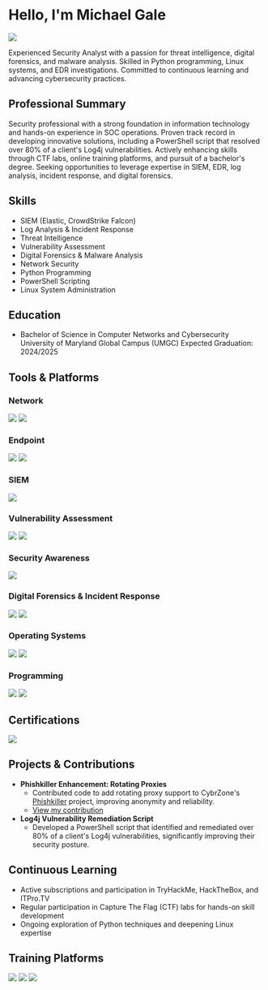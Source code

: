 # Hello, I'm Michael Gale
<a href="https://www.linkedin.com/in/michael-gale-05b743232/"><img src="https://img.shields.io/badge/-LinkedIn-0072b1?&style=for-the-badge&logo=linkedin&logoColor=white" /></a>



Experienced Security Analyst with a passion for threat intelligence, digital forensics, and malware analysis. Skilled in Python programming, Linux systems, and EDR investigations. Committed to continuous learning and advancing cybersecurity practices.

## Professional Summary
Security professional with a strong foundation in information technology and hands-on experience in SOC operations. Proven track record in developing innovative solutions, including a PowerShell script that resolved over 80% of a client's Log4j vulnerabilities. Actively enhancing skills through CTF labs, online training platforms, and pursuit of a bachelor's degree. Seeking opportunities to leverage expertise in SIEM, EDR, log analysis, incident response, and digital forensics.

## Skills
* SIEM (Elastic, CrowdStrike Falcon)
* Log Analysis & Incident Response
* Threat Intelligence
* Vulnerability Assessment
* Digital Forensics & Malware Analysis
* Network Security
* Python Programming
* PowerShell Scripting
* Linux System Administration

## Education
- Bachelor of Science in Computer Networks and Cybersecurity
  University of Maryland Global Campus (UMGC)
  Expected Graduation: 2024/2025

## Tools & Platforms
### Network
<div>
 <img src="https://img.shields.io/badge/-Wireshark-1679A7?&style=for-the-badge&logo=Wireshark&logoColor=white" />
 <img src="https://img.shields.io/badge/-tcpdump-000000?style=for-the-badge&logo=tcpdump&logoColor=white"/>
</div>

### Endpoint
<div>
 <img src="https://img.shields.io/badge/-CrowdStrike_Falcon_EDR-00A4EF?&style=for-the-badge&logo=CrowdStrike&logoColor=white" />
 <img src="https://img.shields.io/badge/-Tanium-4B275F?&style=for-the-badge&logo=Tanium&logoColor=white" />
</div>

### SIEM
<div>
 <img src="https://img.shields.io/badge/-Elastic-005571?&style=for-the-badge&logo=Elastic&logoColor=white" />
</div>

### Vulnerability Assessment
<div>
  <img src="https://img.shields.io/badge/-Nessus-005571?&style=for-the-badge&logo=tenable&logoColor=white" />
  <img src="https://img.shields.io/badge/-OpenVAS-4B275F?&style=for-the-badge&logoColor=white" />
</div>

### Security Awareness
<div>
  <img src="https://img.shields.io/badge/-KnowBe4-00A4EF?&style=for-the-badge&logoColor=white" />
</div>

### Digital Forensics & Incident Response
<div>
    <img src="https://img.shields.io/badge/-Autopsy-4B9CD3?style=for-the-badge&logoColor=white" /> 
    <img src="https://img.shields.io/badge/-Ghidra-00A4EF?style=for-the-badge&logoColor=white" /> 
</div>

### Operating Systems
<div>
 <img src="https://img.shields.io/badge/-Linux-FCC624?&style=for-the-badge&logo=linux&logoColor=black" />
 <img src="https://img.shields.io/badge/-Windows-0078D6?&style=for-the-badge&logo=windows&logoColor=white" />
</div>

### Programming
<div>
 <img src="https://img.shields.io/badge/-Python-3776AB?&style=for-the-badge&logo=python&logoColor=white" />
 <img src="https://img.shields.io/badge/-PowerShell-5391FE?&style=for-the-badge&logo=powershell&logoColor=white" />
</div>

## Certifications
<div>
<img src="https://img.shields.io/badge/-CompTIA_Security%2B-FF0000?&style=for-the-badge&logo=CompTIA&logoColor=white" />
</div>

## Projects & Contributions
* **Phishkiller Enhancement: Rotating Proxies**
  * Contributed code to add rotating proxy support to CybrZone's [Phishkiller](https://github.com/CybrZone/phishkiller) project, improving anonymity and reliability.
  * [View my contribution](https://github.com/NetSecMike/phishkiller/tree/add-proxies)
* **Log4j Vulnerability Remediation Script**
  * Developed a PowerShell script that identified and remediated over 80% of a client's Log4j vulnerabilities, significantly improving their security posture.


## Continuous Learning
* Active subscriptions and participation in TryHackMe, HackTheBox, and ITPro.TV
* Regular participation in Capture The Flag (CTF) labs for hands-on skill development
* Ongoing exploration of Python techniques and deepening Linux expertise

## Training Platforms
<div>
  <img src="https://img.shields.io/badge/-HackTheBox-1679A7?&style=for-the-badge&logoColor=white" />
  <img src="https://img.shields.io/badge/-TryHackMe-0078D4?&style=for-the-badge&logoColor=white" />
  <img src="https://img.shields.io/badge/-ITProTV-000000?&style=for-the-badge&logoColor=white" />
</div>
